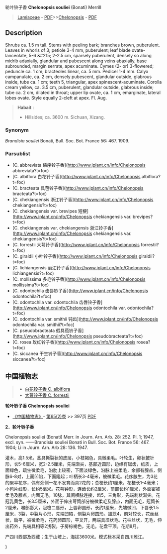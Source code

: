 轮叶铃子香 **Chelonopsis souliei** (Bonati) Merrill

> [Lamiaceae](http://www.iplant.cn/info/Lamiaceae?t=foc) - [PDF](http://www.iplant.cn/foc/pdf/Lamiaceae.pdf)>>[Chelonopsis](http://www.iplant.cn/info/Chelonopsis?t=foc) - [PDF](http://www.iplant.cn/foc/pdf/Chelonopsis.pdf)

## Description

Shrubs ca. 1.5 m tall. Stems with peeling bark; branches brown, puberulent. Leaves in whorls of 3; petiole 3-4 mm, puberulent; leaf blade ovate-lanceolate, 5-6 &amp;#215; 2-2.5 cm, sparsely puberulent, densely so along midrib adaxially, glandular and pubescent along veins abaxially, base subrounded, margin serrate, apex acuminate. Cymes (2- or) 3-flowered; peduncle ca. 1 cm; bracteoles linear, ca. 5 mm. Pedicel 1-4 mm. Calyx campanulate, ca. 2 cm, densely pubescent, glandular outside, glabrous inside, tube ca. 1 cm; teeth 5, triangular, apex spinescent-acuminate. Corolla cream yellow, ca. 3.5 cm, puberulent, glandular outside, glabrous inside; tube ca. 2 cm, dilated in throat; upper lip ovate, ca. 1 cm, emarginate, lateral lobes ovate. Style equally 2-cleft at apex. Fl. Aug.

> **Habait** : 
>* Hillsides; ca. 3600 m. Sichuan, Xizang.

### Synonym
*Brandisia souliei* Bonati, Bull. Soc. Bot. France 56: 467. 1909.

### Parsublist

* [C.  abbreviata  缩序铃子香](http://www.iplant.cn/info/Chelonopsis abbreviata?t=foc)
* [C.  albiflora  白花铃子香](http://www.iplant.cn/info/Chelonopsis albiflora?t=foc)
* [C.  bracteata  具苞铃子香](http://www.iplant.cn/info/Chelonopsis bracteata?t=foc)
* [C.  chekiangensis  浙江铃子香](http://www.iplant.cn/info/Chelonopsis chekiangensis?t=foc)
* [C.  chekiangensis var. brevipes  短梗](http://www.iplant.cn/info/Chelonopsis chekiangensis var. brevipes?t=foc)
* [C.  chekiangensis var. chekiangensis  浙江铃子香](http://www.iplant.cn/info/Chelonopsis chekiangensis var. chekiangensis?t=foc)
* [C.  forrestii  大萼铃子香](http://www.iplant.cn/info/Chelonopsis forrestii?t=foc)
* [C.  giraldii  小叶铃子香](http://www.iplant.cn/info/Chelonopsis giraldii?t=foc)
* [C.  lichiangensis  丽江铃子香](http://www.iplant.cn/info/Chelonopsis lichiangensis?t=foc)
* [C.  mollissima  多毛铃子香](http://www.iplant.cn/info/Chelonopsis mollissima?t=foc)
* [C.  odontochila  齿唇铃子香](http://www.iplant.cn/info/Chelonopsis odontochila?t=foc)
* [C.  odontochila var. odontochila  齿唇铃子香](http://www.iplant.cn/info/Chelonopsis odontochila var. odontochila?t=foc)
* [C.  odontochila var. smithii  钝齿](http://www.iplant.cn/info/Chelonopsis odontochila var. smithii?t=foc)
* [C.  pseudobracteata  假具苞铃子香](http://www.iplant.cn/info/Chelonopsis pseudobracteata?t=foc)
* [C.  rosea  玫红铃子香](http://www.iplant.cn/info/Chelonopsis rosea?t=foc)
* [C.  siccanea  干生铃子香](http://www.iplant.cn/info/Chelonopsis siccanea?t=foc)

## 中国植物志

> * [白花铃子香  C.  albiflora](Chelonopsis-albiflora-白花铃子香.md)
> * [大萼铃子香  C.  forrestii](Chelonopsis-forrestii-大萼铃子香.md)

**轮叶铃子香 Chelonopsis souliei**

* [《中国植物志》](http://www.iplant.cn/frps)- [第65(2)卷](http://www.iplant.cn/frps/vol/65(2)) >> 397页 [PDF](http://www.iplant.cn/frps/pdf/65(2)/397.PDF)

**2．轮叶铃子香**

Chelonopsis souliei (Bonati) Merr. in Journ. Arn. Arb. 28: 252. Pl. 1; 1947, excl. syn. ——Brandisia souliei Bonati in Bull. Soc. Bot. France 56: 467. 1904; Li in Journ. Arn. Arb 28: 136. 1947.

灌木，高1.5米。茎具撕裂状的皮层，小枝褐色，具微柔毛。叶轮生，卵状披针形，长5-6厘米，宽2-2.5厘米，先端渐尖，基部近圆形，边缘有锯齿，纸质，上面绿色，疏生微柔毛，沿肋上较密，下面淡绿色，沿脉上被柔毛，余部有腺点，侧脉6-8对，上面凹陷，下面隆起；叶柄长3-4毫米，被微柔毛。花序腋生，为3花的聚伞花序，偶有旁侧一花不发育而具2花的；总梗长约1厘米，花梗长1-4毫米；小苞片线形，长约5毫米。花萼钟形，连齿长约2厘米，筒部长约1厘米，外面密被柔毛及腺点，内面无毛，10脉，其间横脉连接，齿5，三角形，先端刺状渐尖。花冠乳黄色，长3.5厘米，外面于伸出萼筒部分被微柔毛及腺点，内面无毛，冠筒长2厘米，喉部膨大，冠檐二唇形，上唇卵圆形，长约1厘米，先端微凹，下唇长1.5厘米，3裂，中裂片心形，先端凹陷，侧裂片卵圆形。雄蕊4，前对较长，花丝丝状，扁平，被微柔毛，花药卵圆形，平叉开，两端具须状毛。花柱丝状，无毛，伸出药外，先端具相等2浅裂。子房棕褐色，无毛。花盘平顶。花期8月。

产四川西部及西藏；生于山坡上，海拔3600米。模式标本采自四川雅江。

}
